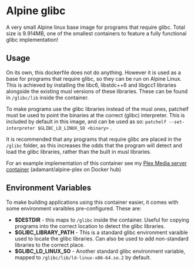Alpine glibc
===
A very small Alpine linux base image for programs that require glibc. Total size is 9.914MB, one of the smallest containers to feature a fully functional glibc implementation!

## Usage
On its own, this dockerfile does not do anything. However it is used as a base for programs that require glibc, so they can be run on Alpine Linux. This is achieved by installing the libc6, libstdc++6 and libgcc1 libraries alongside the existing musl versions of these libraries. These can be found in ```/glibc/lib``` inside the container.

To make programs use the glibc libraries instead of the musl ones, patchelf must be used to point the binaries at the correct (glibc) interpreter. This is included by default in this image, and can be used as so:
```patchelf --set-interpreter $GLIBC_LD_LINUX_SO <binary>``` .

It is recommended that any programs that require glibc are placed in the ```/glibc``` folder, as this increases the odds that the program will detect and load the glibc libraries, rather than the built in musl libraries.

For an example implementation of this container see my [Plex Media server container](https://github.com/Adam-Ant/alpine-plexmediaserver) (adamant/alpine-plex on Docker hub)

## Environment Variables
To make building applications using this container easier, it comes with some environment varaibles pre-configured. These are:
* **$DESTDIR** - this maps to ```/glibc``` inside the container. Useful for copying programs into the correct location to detect the glibc libraries.
* **$GLIBC_LIBRARY_PATH** - This is a standard glibc environment varaible used to locate the glibc libraries. Can also be used to add non-standard libraries to the correct place.
* **$GLIBC_LD_LINUX_SO** - Another standard glibc environment variable, mapped to ```/glibc/lib/ld-linux-x86-64.so.2``` by default.
